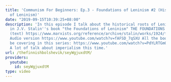 ```yaml
---
title: 'Communism For Beginners: Ep.3 - Foundations of Leninism #2 (Historical Roots
  of Leninism)'
date: "2019-09-15T10:39:25+08:00"
description: 'In this episode I talk about the historical roots of Leninism as described
  in J.V. Stalin''s book "the Foundations of Leninism" THE FOUNDATIONS OF LENINISM
  (text) https://www.marxists.org/reference/archive/stalin/works/1924/foundations-leninism/introduction.htm
  Audio version https://www.youtube.com/watch?v=fAFSD_7qSXU All the books we''re gonna
  be covering in this series: https://www.youtube.com/watch?v=PdYLRTGmQ3c&list=PLzQ691f5KEHluxVjs3IXwutPg3zufVAJU
  A lot of talk about imperialism this time.'
url: /thefinnishbolshevik/seyWgjuxdtM/
providers:
  youtube:
    id: seyWgjuxdtM
type: video
---
```

